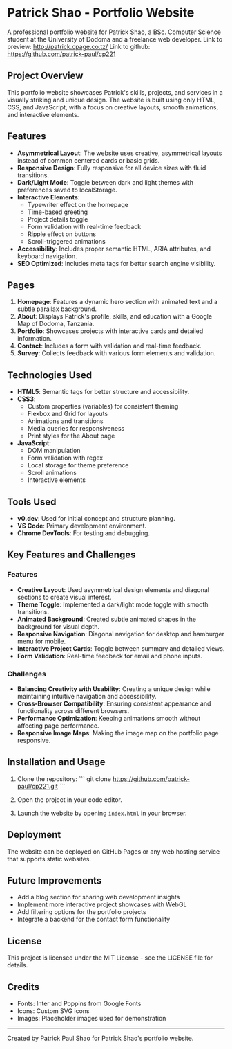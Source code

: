 # Patrick Shao - Portfolio Website

A professional portfolio website for Patrick Shao, a BSc. Computer Science student at the University of Dodoma and a freelance web developer.
Link to preview: http://patrick.cpage.co.tz/
Link to github: https://github.com/patrick-paul/cp221

## Project Overview

This portfolio website showcases Patrick's skills, projects, and services in a visually striking and unique design. The website is built using only HTML, CSS, and JavaScript, with a focus on creative layouts, smooth animations, and interactive elements.

## Features

- **Asymmetrical Layout**: The website uses creative, asymmetrical layouts instead of common centered cards or basic grids.
- **Responsive Design**: Fully responsive for all device sizes with fluid transitions.
- **Dark/Light Mode**: Toggle between dark and light themes with preferences saved to localStorage.
- **Interactive Elements**: 
  - Typewriter effect on the homepage
  - Time-based greeting
  - Project details toggle
  - Form validation with real-time feedback
  - Ripple effect on buttons
  - Scroll-triggered animations
- **Accessibility**: Includes proper semantic HTML, ARIA attributes, and keyboard navigation.
- **SEO Optimized**: Includes meta tags for better search engine visibility.

## Pages

1. **Homepage**: Features a dynamic hero section with animated text and a subtle parallax background.
2. **About**: Displays Patrick's profile, skills, and education with a Google Map of Dodoma, Tanzania.
3. **Portfolio**: Showcases projects with interactive cards and detailed information.
4. **Contact**: Includes a form with validation and real-time feedback.
5. **Survey**: Collects feedback with various form elements and validation.

## Technologies Used

- **HTML5**: Semantic tags for better structure and accessibility.
- **CSS3**: 
  - Custom properties (variables) for consistent theming
  - Flexbox and Grid for layouts
  - Animations and transitions
  - Media queries for responsiveness
  - Print styles for the About page
- **JavaScript**: 
  - DOM manipulation
  - Form validation with regex
  - Local storage for theme preference
  - Scroll animations
  - Interactive elements

## Tools Used

- **v0.dev**: Used for initial concept and structure planning.
- **VS Code**: Primary development environment.
- **Chrome DevTools**: For testing and debugging.

## Key Features and Challenges

### Features

- **Creative Layout**: Used asymmetrical design elements and diagonal sections to create visual interest.
- **Theme Toggle**: Implemented a dark/light mode toggle with smooth transitions.
- **Animated Background**: Created subtle animated shapes in the background for visual depth.
- **Responsive Navigation**: Diagonal navigation for desktop and hamburger menu for mobile.
- **Interactive Project Cards**: Toggle between summary and detailed views.
- **Form Validation**: Real-time feedback for email and phone inputs.

### Challenges

- **Balancing Creativity with Usability**: Creating a unique design while maintaining intuitive navigation and accessibility.
- **Cross-Browser Compatibility**: Ensuring consistent appearance and functionality across different browsers.
- **Performance Optimization**: Keeping animations smooth without affecting page performance.
- **Responsive Image Maps**: Making the image map on the portfolio page responsive.

## Installation and Usage

1. Clone the repository:
   \`\`\`
   git clone https://github.com/patrick-paul/cp221.git
   \`\`\`

2. Open the project in your code editor.

3. Launch the website by opening `index.html` in your browser.

## Deployment

The website can be deployed on GitHub Pages or any web hosting service that supports static websites.

## Future Improvements

- Add a blog section for sharing web development insights
- Implement more interactive project showcases with WebGL
- Add filtering options for the portfolio projects
- Integrate a backend for the contact form functionality

## License

This project is licensed under the MIT License - see the LICENSE file for details.

## Credits

- Fonts: Inter and Poppins from Google Fonts
- Icons: Custom SVG icons
- Images: Placeholder images used for demonstration

---

Created by Patrick Paul Shao for Patrick Shao's portfolio website.
